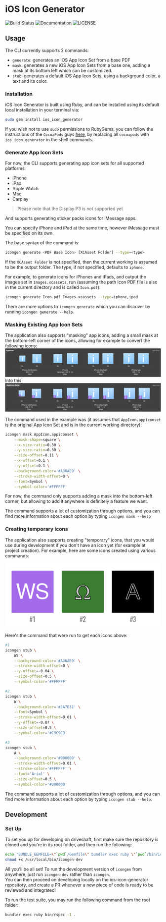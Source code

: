 iOS Icon Generator
============

[![Build Status](https://app.bitrise.io/app/b23ec2cde834230f/status.svg?token=IBOm9v8claU8aEpmnLMWig)](https://app.bitrise.io/app/b23ec2cde834230f)
[![Documentation](https://img.shields.io/badge/docs-available-success.svg)](https://fueled.github.io/ios-icon-generator/)
[![LICENSE](https://img.shields.io/badge/license-Apache%202.0-blue.svg)](http://www.apache.org/licenses/LICENSE-2.0)

## Usage

The CLI currently supports 2 commands:

- `generate`: generates an iOS App Icon Set from a base PDF
- `mask`: generates a new iOS App Icon Sets from a base one, adding a mask at its bottom left which can be customized.
- `stub`: generates a default iOS App Icon Sets, using a background color, a text and its color.

### Installation

iOS Icon Generator is built using Ruby, and can be installed using its default local installation in your terminal via:

```bash
sudo gem install ios_icon_generator
```

If you wish not to use `sudo` permissions to RubyGems, you can follow the instructions of the `CocoaPods` guys [here](https://guides.cocoapods.org/using/getting-started.html#getting-started), by replacing all `cocoapods` with `ios_icon_generator` in the shell commands.

### Generate App Icon Sets

For now, the CLI supports generating app icon sets for all supported platforms:

- iPhone
- iPad
- Apple Watch
- Mac
- Carplay

> Please note that the Display P3 is not supported yet

And supports generating sticker packs icons for iMessage apps.

You can specify iPhone and iPad at the same time, however iMessage must be specified on its own.

The base syntax of the command is:

```bash
icongen generate <PDF Base Icon> [XCAsset Folder] --type=<type>
```

If the `XCAsset Folder` is not specified, then the current working is assumed to be the output folder.
The type, if not specified, defaults to `iphone`.

For example, to generate icons for iPhones and iPads, and output the images set in `Images.xcassets`, run (assuming the path Icon PDF file is also in the current directory and is called `Icon.pdf`):
```bash
icongen generate Icon.pdf Images.xcassets --type=iphone,ipad
```

There are more options to `icongen generate` which you can discover by running `icongen generate --help`.

### Masking Existing App Icon Sets

The application also supports "masking" app icons, adding a small mask at the bottom-left corner of the icons, allowing for example to convert the following icons:
![Before Example](README_Images/Mask-Before.png)
Into this:
![Before Example](README_Images/Mask-After.png)

The command used in the example was (it assumes that `AppIcon.appiconset` is the original App Icon Set and is in the current working directory):
```bash
icongen mask AppIcon.appiconset \
    --mask-shape=square \
    --x-size-ratio=0.30 \
    --y-size-ratio=0.30 \
    --size-offset=0.11 \
    --x-offset=0.1 \
    --y-offset=0.1 \
    --background-color='#A36AE9' \
    --stroke-width-offset=0 \
    --font=Symbol \
    --symbol-color='#FFFFFF'
```

For now, the command only supports adding a mask into the bottom-left corner, but allowing to add it anywhere is definitely a feature we want.

The command supports a lot of customization through options, and you can find more information about each option by typing `icongen mask --help`

### Creating temporary icons

The application also supports creating "temporary" icons, that you would use during development if you don't have an icon yet (for example at project creation). For example, here are some icons created using various commands:

![Icons Example](README_Images/Icons-Example.png)

Here's the command that were run to get each icons above:
```bash
#1
icongen stub \
    WS \
    --background-color='#A36AE9' \
    --stroke-width-offset=0 \
    --y-offset=-0.04 \
    --size-offset=0.5 \
    --symbol-color='#FFFFFF'
```
```bash
#2
icongen stub \
    W \
    --background-color='#3A7D31' \
    --font=Symbol \
    --stroke-width-offset=0.01 \
    --y-offset=-0.07 \
    --size-offset=0.5 \
    --symbol-color='#C9C9C9'
```
```bash
#3
icongen stub \
    A \
    --background-color='#000000' \
    --stroke-width-offset=0.01 \
    --stroke-color='#FFFFFF' \
    --font='Arial' \
    --size-offset=0.5 \
    --symbol-color='#000000'
```

The command supports a lot of customization through options, and you can find more information about each option by typing `icongen stub --help`.

## Development

### Set Up

To set you up for developing on driveshaft, first make sure the repository is cloned and you're in its root folder, and then run the following:

```bash
echo "BUNDLE_GEMFILE=\"`pwd`/Gemfile\" bundler exec ruby \"`pwd`/bin/icongen\" \"\${@---help}\"" > /usr/local/bin/icongen-dev
chmod +x /usr/local/bin/icongen-dev
```

All you'll be all set!
To run the development version of `icongen` from anywhere, just run `icongen-dev` rather than `icongen`.  
You can then proceed on developing locally on the ios-icon-generator repository, and create a PR whenever a new piece of code is ready to be reviewed and integrated!

To run the test suite, you may run the following command from the root folder:
```bash
bundler exec ruby bin/rspec -I .
```

